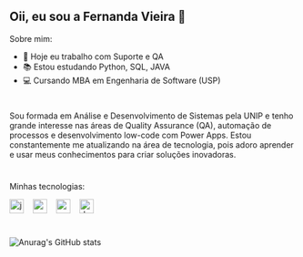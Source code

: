 

## Oii, eu sou a Fernanda Vieira 👋

Sobre mim:

- 🔭 Hoje eu trabalho com Suporte e QA
- 📚 Estou estudando Python, SQL, JAVA
- 💻 Cursando MBA em Engenharia de Software (USP)
#
Sou formada em Análise e Desenvolvimento de Sistemas pela UNIP e tenho grande interesse nas áreas de Quality Assurance (QA), automação de processos e desenvolvimento low-code com Power Apps. Estou constantemente me atualizando na área de tecnologia, pois adoro aprender e usar meus conhecimentos para criar soluções inovadoras.
#
Minhas tecnologias:
<div align="left">
  <img src="https://cdn.jsdelivr.net/gh/devicons/devicon/icons/java/java-original.svg" height="25" alt="java logo"  />
  <img width="8" />
  <img src="https://cdn.jsdelivr.net/gh/devicons/devicon/icons/mysql/mysql-original.svg" height="25" alt="mysql logo"  />
  <img width="8" />
  <img src="https://cdn.jsdelivr.net/gh/devicons/devicon/icons/postgresql/postgresql-original.svg" height="25" alt="postgresql logo"  />
  <img width="8" />
  <img src="https://cdn.jsdelivr.net/gh/devicons/devicon/icons/docker/docker-original.svg" height="25" alt="docker logo"  />
</div>

#
![Anurag's GitHub stats](https://github-readme-stats.vercel.app/api?username=offinexp&show_icons=true&theme=neon)
#
